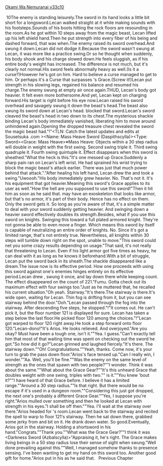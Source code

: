 [Okami Wa Nemuranai v33c10](https://www.sousetsuka.com/2021/01/okami-wa-nemuranai-3310.html)
<br/><br/>
 10The enemy is standing leisurely.The sword in its hand looks a little bit short for a longsword.Lecan walked straight at it while making sounds with his footsteps.Sounds of his boots hitting the rock floors are resounding in the room.As he got within 10 steps away from the magic beast, Lecan lifted up his left shield hand.Then he put strength into every fiber of his being and dashed forward, that was when.The enemy raised its sword overhead.And swung it down.Lecan did not dodge it.Because the sword wasn't swung at Lecan, it was more like a practice swing.Or so he thought when suddenly, his body shook and his charge slowed down.He feels sluggish, as if his entire body's weight has increased. The difference is not much, but it's clearly not normal.His sword feels abnormally heavy as well.(Is it a curse?)However he's got <Dagger of Harut> on him. Hard to believe a curse managed to get to him. Or perhaps it's a Curse that surpasses <Dagger of Harut>'s Grace.(Screw it!)Lecan put strength in his slowing legs, regained his balance and resumed his charge.The enemy swung at empty air once again.THUD, Lecan's body got heavier. It felt even more bothersome.And yet, Lecan kept on charging forward.His target is right before his eye now.Lecan raised his sword overhead and savagely swung it down the beast's head.The beast also swung its sword down at Lecan's head.<Shield of Wolkan> blocked that sword.Lecan's sword cleaved the beast's head in two down to its chest.The mysterious shackle binding Lecan's body immediately vanished, liberating him to move around unhindered again.Opening the dropped treasure chest revealed the sword the magic beast had."<Appraisal>!"<TLN: Catch the latest updates and edits at Sousetsuka .com ><Name: Mass Heave Sword (Daspithscylla)><Type: Sword><Grace: Mass Heave>※Mass Heave: Objects within a 30 step radius will double in weight with the first swing. Second swing triple it. Third swing quadruple it. Fourth swing quintuple it. Effect disappears when this sword is sheathed."What the heck is this."It's one messed up Grace.Suddenly a sharp pain ran on Lecan's left wrist. He had sprained his wrist trying to block the magic beast's attack earlier. There was just that much power behind that attack."<Recovery>."After healing his left hand, Lecan drew the <Mass Heave Sword> and took a swing."Uwoooh."His body immediately grew heavier. No. That's not it. It's his equipment that got heavier.Meaning this sword's Grace applies to its user as well."How the hell are you supposed to use this sword!"Then it hit him as soon as he said that.<Armored> may have an exoskeleton that looks like armor, but that's no armor, it's part of their body. Hence <Mass Heave> has no effect on them. Only the sword gets it. So long as you're aware of that, it's a simple matter to deal with your sword suddenly getting heavier. And swinging down a heavier sword effectively doubles its strength.Besides, what if you use this sword on knights. Swinging this toward a full plated armored knight. They're not gonna be able to even move a finger. Which means this sword by itself is capable of neutralizing an entire order of knights. No. Since it's got a limited range, that's not entirely true. Nevertheless, all knights within 30 steps will tumble down right on the spot, unable to move."This sword could net you some crazy results depending on usage."That said, it's not really that threatening to Lecan. Even if his light armor got five times as heavy, he can deal with it as long as he knows it beforehand.With a bit of struggle, Lecan put the sword back in its sheath.The shackle disappeared like a dream.The issue now is its effective period. How one proceeds with using this sword against one's enemies hinges entirely on its effective period.Lecan drew <Mass Heave Sword>, swung it once, and lay down there while keeping count. The effect disappeared on the count of 221."Fumu. Gotta check out its maximum effect with four swings too."Just as he muttered that, he recalled his current situation."Oh yeah. Stairway."It's there.The stairway is there.It's wide open, waiting for Lecan. Thin fog is drifting from it, but you can see stairway behind the door."Ooh."Lecan passed through the fog into the stairway. After descending five steps, he stopped."<Floor>!"It comes out. He can't pick it, but the floor number 121 is displayed for sure. Lecan has taken a step below the last floor.He picked floor 120 among the choices."<Warp>!"Lecan got warped to floor 120 right away.He took a step forward onto floor 120."Lecan-dono!"It's Arios. He looks relieved. And overjoyed."Are you okay? Must have been a tough one, isn't it.""Yea. I guess."Can't exactly tell him that most of that waiting time was spent on checking out the sword he got."So how did it go?"Lecan grinned and laughed fiercely."It's there. The stairway down.""Oh! Congratulations.""Yeah, thanks. Come now, it's your turn to grab the pass down floor."Arios's face tensed up."Can I really win, I wonder.""Aa. Well, you'll be fine.""Was the enemy on the same level of strength as the ones that spawn with two people?""I wonder. Think it was about the same.""What about the Grace Gear?""It's this unheard Grace that doubles weight with one swing, triples with two.""<Mass Heave> is it.""You knew 'bout it?""I have heard of that Grace before. I believe it has a limited range.""Around a 30 step radius.""Is that right. But there would be no escape if it's used in a dungeon room.""Considering this just got dropped, the next one's probably a different Grace Gear.""Yes, I suppose you're right."Arios mulled over something and then he looked at Lecan with strength in his eyes."I shall be off then.""Yea. I'll wait at the stairway over there."Arios headed for <Guardian>'s room.Lecan went back to the stairway and recited the spell to warp to floor 121's stairway. Then he sat down there, grabbed some jerky from <Storage> and bit on it. He drank down water. So good.Eventually, Arios got in the stairway. Holding a shortsword in his hand."Congrats.""Thank you.""What was the Grace Gear?""I think it was <Darkness Sword (Azbalscylla)>"Appraising it, he's right. The Grace makes living beings in a 50 step radius lose their sense of sight when swung."Well done prevailing against this.""Well, I managed somehow thanks to presence sensing. I've been wanting to get my hand on this sword too. Another good gift for home."Arios put <Darkness Sword> in his <Box> as he said that.   Previous Chapter <br/>
